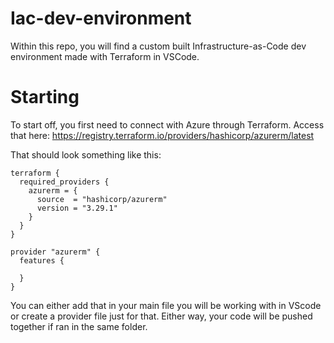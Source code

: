 # Iac-dev-environment

Within this repo, you will find a custom built Infrastructure-as-Code dev environment made with Terraform in VSCode.

# Starting
To start off, you first need to connect with Azure through Terraform. Access that here: https://registry.terraform.io/providers/hashicorp/azurerm/latest

That should look something like this:
<pre><code>terraform {
  required_providers {
    azurerm = {
      source  = "hashicorp/azurerm"
      version = "3.29.1"
    }
  }
}

provider "azurerm" {
  features {

  }
}</code></pre>
You can either add that in your main file you will be working with in VScode or create a provider file just for that. Either way, your code will be pushed together if ran in the same folder.

